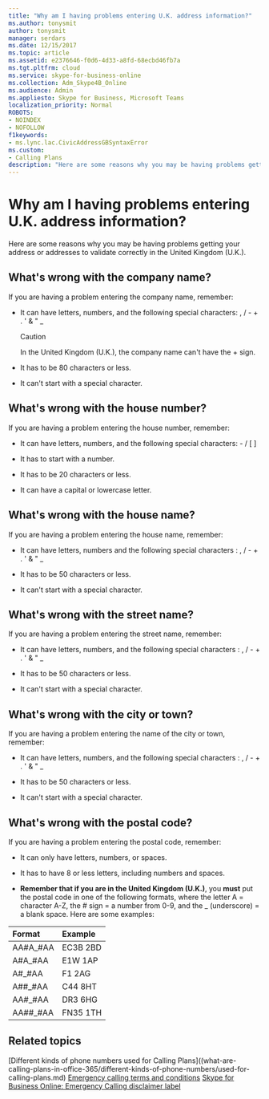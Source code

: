 ```yaml
---
title: "Why am I having problems entering U.K. address information?"
ms.author: tonysmit
author: tonysmit
manager: serdars
ms.date: 12/15/2017
ms.topic: article
ms.assetid: e2376646-f0d6-4d33-a8fd-68ecbd46fb7a
ms.tgt.pltfrm: cloud
ms.service: skype-for-business-online
ms.collection: Adm_Skype4B_Online
ms.audience: Admin
ms.appliesto: Skype for Business, Microsoft Teams
localization_priority: Normal
ROBOTS: 
- NOINDEX
- NOFOLLOW
f1keywords:
- ms.lync.lac.CivicAddressGBSyntaxError
ms.custom:
- Calling Plans
description: "Here are some reasons why you may be having problems getting your address or addresses to validate correctly in the United Kingdom (U.K.)."
---
```


# Why am I having problems entering U.K. address information?

Here are some reasons why you may be having problems getting your address or addresses to validate correctly in the United Kingdom (U.K.).
  
## What's wrong with the company name?

If you are having a problem entering the company name, remember:
  
- It can have letters, numbers, and the following special characters: , / - + . ' &amp; " _ 
    
    > [!CAUTION]
    > In the United Kingdom (U.K.), the company name can't have the + sign. 
  
- It has to be 80 characters or less.
    
- It can't start with a special character.
    
## What's wrong with the house number?

If you are having a problem entering the house number, remember:
  
- It can have letters, numbers, and the following special characters: - / [ ]
    
- It has to start with a number.
    
- It has to be 20 characters or less.
    
- It can have a capital or lowercase letter.
    
## What's wrong with the house name?

If you are having a problem entering the house name, remember:
  
- It can have letters, numbers and the following special characters : , / - + . ' &amp; " _
    
- It has to be 50 characters or less.
    
- It can't start with a special character.
    
## What's wrong with the street name?

If you are having a problem entering the street name, remember:
  
- It can have letters, numbers, and the following special characters : , / - + . ' &amp; " _ 
    
- It has to be 50 characters or less.
    
- It can't start with a special character. 
    
## What's wrong with the city or town?

If you are having a problem entering the name of the city or town, remember:
  
- It can have letters, numbers, and the following special characters : , / - + . ' &amp; " _
    
- It has to be 50 characters or less.
    
- It can't start with a special character. 
    
## What's wrong with the postal code?

If you are having a problem entering the postal code, remember:
  
- It can only have letters, numbers, or spaces.
    
- It has to have 8 or less letters, including numbers and spaces.
    
- **Remember that if you are in the United Kingdom (U.K.)**, you **must** put the postal code in one of the following formats, where the letter A = character A-Z, the # sign = a number from 0-9, and the _ (underscore) = a blank space. Here are some examples:
    
|**Format**|**Example**|
|:-----|:-----|
|AA#A_#AA  <br/> |EC3B 2BD  <br/> |
|A#A_#AA  <br/> |E1W 1AP  <br/> |
|A#_#AA  <br/> |F1 2AG  <br/> |
|A##_#AA  <br/> |C44 8HT  <br/> |
|AA#_#AA  <br/> |DR3 6HG  <br/> |
|AA##_#AA  <br/> |FN35 1TH  <br/> |
   
## Related topics
[Different kinds of phone numbers used for Calling Plans]((what-are-calling-plans-in-office-365/different-kinds-of-phone-numbers/used-for-calling-plans.md)
[Emergency calling terms and conditions](what-are-calling-plans-in-office-365/emergency-calling-terms-and-conditions.md)
[Skype for Business Online: Emergency Calling disclaimer label](https://go.microsoft.com/fwlink/?LinkID=692099)
